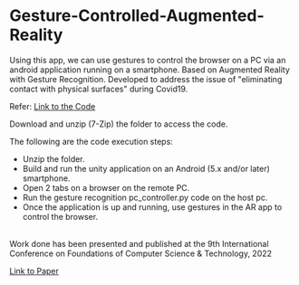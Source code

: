 # Gesture-Controlled-Augmented-Reality


Using this app, we can use gestures to control the browser on a PC via an android application running on a smartphone. Based on Augmented Reality with Gesture Recognition. Developed to address the issue of "eliminating contact with physical surfaces" during Covid19.


Refer: [Link to the Code](https://drive.google.com/file/d/1hpZLgyuitxdpnHRQtbIju4CRTR5s4C20/view)

Download and unzip (7-Zip) the folder to access the code.

The following are the code execution steps:

* Unzip the folder.<br>
* Build and run the unity application on an Android (5.x and/or later) smartphone.<br>
* Open 2 tabs on a browser on the remote PC.<br>
* Run the gesture recognition pc_controller.py code on the host pc.<br>
* Once the application is up and running, use gestures in the AR app to control the browser.<br>

<br>
Work done has been presented and published at the 9th International Conference on Foundations of Computer Science & Technology, 2022

[Link to Paper](https://scholar.google.com/citations?view_op=view_citation&hl=en&user=1kzpBuIAAAAJ&citation_for_view=1kzpBuIAAAAJ:9yKSN-GCB0IC)

